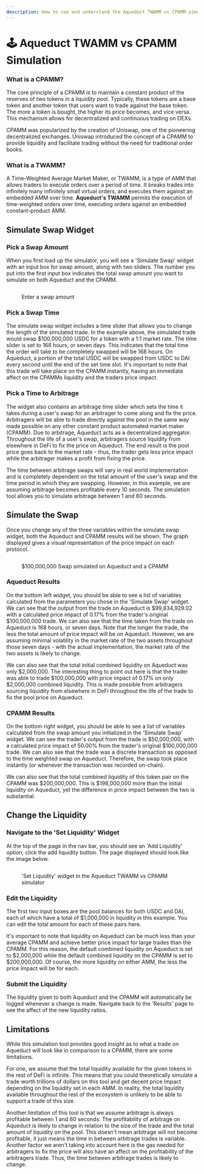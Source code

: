 ```yaml
---
description: How to use and understand the Aqueduct TWAMM vs CPAMM simulation tool
---
```


# 🕹 Aqueduct TWAMM vs CPAMM Simulation

### What is a CPAMM?

The core principle of a CPAMM is to maintain a constant product of the reserves of two tokens in a liquidity pool. Typically, these tokens are a base token and another token that users want to trade against the base token. The more a token is bought, the higher its price becomes, and vice versa. This mechanism allows for decentralized and continuous trading on DEXs.

CPAMM was popularized by the creation of Uniswap, one of the pioneering decentralized exchanges. Uniswap introduced the concept of a CPAMM to provide liquidity and facilitate trading without the need for traditional order books.

### &#x20;What is a TWAMM?

A Time-Weighted Average Market Maker, or TWAMM, is a type of AMM that allows traders to execute orders over a period of time. It breaks trades into infinitely many infinitely small virtual orders, and executes them against an embedded AMM over time. **Aqueduct's TWAMM** permits the execution of time-weighted orders over time, executing orders against an embedded constant-product AMM.

## Simulate Swap Widget

### Pick a Swap Amount

When you first load up the simulator, you will see a 'Simulate Swap' widget with an input box for swap amount, along with two sliders. The number you put into the first input box indicates the total swap amount you want to simulate on both Aqueduct and the CPAMM.

<figure><img src="../.gitbook/assets/Screenshot 2023-05-24 at 1.52.59 AM.png" alt=""><figcaption><p>Enter a swap amount</p></figcaption></figure>

### Pick a Swap Time

The simulate swap widget includes a time slider that allows you to change the length of the simulated trade. In the example above, the simulated trade would swap $100,000,000 USDC for a token with a 1:1 market rate. The time slider is set to 168 hours, or seven days. This indicates that the total time the order will take to be completely swapped will be 168 hours. On Aqueduct, a portion of the total USDC will be swapped from USDC to DAI every second until the end of the set time slot. It's important to note that this trade will take place on the CPAMM instantly, having an immediate affect on the CPAMMs liquidity and the traders price impact.

### Pick a Time to Arbitrage

The widget also contains an arbitrage time slider which sets the time it takes during a user's swap for an arbitrager to come along and fix the price. Arbitragers will be able to trade directly against the pool in the same way made possible on any other constant product automated market maker (CPAMM). Due to arbitrage, Aqueduct acts as a decentralized aggregator. Throughout the life of a user's swap, arbitragers source liquidity from elsewhere in DeFi to fix the price on Aqueduct. The end result is the pool price goes back to the market rate - thus, the trader gets less price impact while the arbitrager makes a profit from fixing the price.&#x20;



The time between arbitrage swaps will vary in real world implementation and is completely dependent on the total amount of the user's swap and the time period in which they are swapping. However, in this example, we are assuming arbitrage becomes profitable every 10 seconds. The simulation tool allows you to simulate arbitrage between 1 and 60 seconds.



## Simulate the Swap

Once you change any of the three variables within the simulate swap widget, both the Aqueduct and CPAMM results will be shown. The graph displayed gives a visual representation of the price impact on each protocol.

<figure><img src="../.gitbook/assets/Screenshot 2023-05-24 at 1.52.59 AM.png" alt=""><figcaption><p>$100,000,000 Swap simulated on Aqueduct and a CPAMM</p></figcaption></figure>

### Aqueduct Results

On the bottom left widget, you should be able to see a list of variables calculated from the parameters you chose in the 'Simulate Swap' widget. We can see that the output from the trade on Aqueduct is $99,834,929.02 with a calculated price impact of 0.17% from the trader's original $100,000,000 trade. We can also see that the time taken from the trade on Aqueduct is 168 hours, or seven days. Note that the longer the trade, the less the total amount of price impact will be on Aqueduct. However, we are assuming minimal volatility in the market rate of the two assets throughout those seven days - with the actual implementation, the market rate of the two assets is likely to change.

We can also see that the total initial combined liquidity on Aqueduct was only $2,000,000. The interesting thing to point out here is that the trader was able to trade $100,000,000 with price impact of 0.17% on only $2,000,000 combined liquidity. This is made possible from arbitragers sourcing liquidity from elsewhere in DeFi throughout the life of the trade to fix the pool price on Aqueduct.

### CPAMM Results

On the bottom right widget, you should be able to see a list of variables calculated from the swap amount you initialized in the 'Simulate Swap' widget. We can see the trader's output from the trade is $50,000,000, with a calculated price impact of 50.00% from the trader's original $100,000,000 trade. We can also see that the trade was a discrete transaction as opposed to the time weighted swap on Aqueduct. Therefore, the swap took place instantly (or whenever the transaction was recorded on-chain).



We can also see that the total combined liquidity of this token pair on the CPAMM was $200,000,000. This is $198,000,000 more than the initial liquidity on Aqueduct, yet the difference in price impact between the two is substantial.



## Change the Liquidity

### Navigate to the 'Set Liquidity' Widget

At the top of the page in the nav bar, you should see an 'Add Liquidity' option, click the add liquidity button. The page displayed should look like the image below.

<figure><img src="../.gitbook/assets/Screenshot 2023-05-23 at 12.31.33 PM.png" alt=""><figcaption><p>'Set Liquidity' widget in the Aqueduct TWAMM vs CPAMM simulator</p></figcaption></figure>

### Edit the Liquidity

The first two input boxes are the pool balances for both USDC and DAI, each of which have a total of $1,000,000 in liquidity in this example. You can edit the total amount for each of these pairs here.

It's important to note that liquidity on Aqueduct can be much less than your average CPAMM and achieve better price impact for large trades than the CPAMM. For this reason, the default combined liquidity on Aqueduct is set to $2,000,000 while the default combined liquidity on the CPAMM is set to $200,000,000. Of course, the more liquidity on either AMM, the less the price impact will be for each.



### Submit the Liquidity

The liquidity given to both Aqueduct and the CPAMM will automatically be logged whenever a change is made. Navigate back to the 'Results' page to see the affect of the new liquidity ratios.



## Limitations

While this simulation tool provides good insight as to what a trade on Aqueduct will look like in comparison to a CPAMM, there are some limitations.

For one, we assume that the total liquidity available for the given tokens in the rest of DeFi is infinite. This means that you could theoretically simulate a trade worth trillions of dollars on this tool and get decent price impact depending on the liquidity set in each AMM. In reality, the total liquidity available throughout the rest of the ecosystem is unlikely to be able to support a trade of this size.

Another limitation of this tool is that we assume arbitrage is always profitable between 1 and 60 seconds. The profitability of arbitrage on Aqueduct is likely to change in relation to the size of the trade and the total amount of liquidity on the pool. This doesn't mean arbitrage will not become profitable, it just means the time in between arbitrage trades is variable. Another factor we aren't taking into account here is the gas needed for arbitragers to fix the price will also have an affect on the profitability of the arbitragers trade. Thus, the time between arbitrage trades is likely to change.
